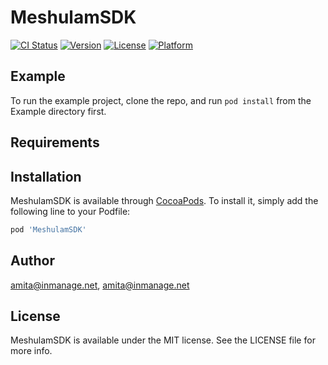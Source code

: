 # MeshulamSDK

[![CI Status](https://img.shields.io/travis/amita@inmanage.net/MeshulamSDK.svg?style=flat)](https://travis-ci.org/amita@inmanage.net/MeshulamSDK)
[![Version](https://img.shields.io/cocoapods/v/MeshulamSDK.svg?style=flat)](https://cocoapods.org/pods/MeshulamSDK)
[![License](https://img.shields.io/cocoapods/l/MeshulamSDK.svg?style=flat)](https://cocoapods.org/pods/MeshulamSDK)
[![Platform](https://img.shields.io/cocoapods/p/MeshulamSDK.svg?style=flat)](https://cocoapods.org/pods/MeshulamSDK)

## Example

To run the example project, clone the repo, and run `pod install` from the Example directory first.

## Requirements

## Installation

MeshulamSDK is available through [CocoaPods](https://cocoapods.org). To install
it, simply add the following line to your Podfile:

```ruby
pod 'MeshulamSDK'
```

## Author

amita@inmanage.net, amita@inmanage.net

## License

MeshulamSDK is available under the MIT license. See the LICENSE file for more info.
